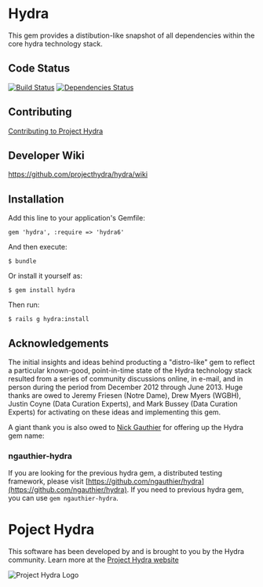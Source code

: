 # Hydra  
This gem provides a distibution-like snapshot of all dependencies within the core hydra technology stack.  

## Code Status  
[![Build Status](https://travis-ci.org/projecthydra/hydra-head.png?branch=master)](https://travis-ci.org/projecthydrahydra/hydra-head)
[![Dependencies Status](https://gemnasium.com/projecthydra/hydra.png)](https://gemnasium.com/projecthydra/hydra)

## Contributing  
[Contributing to Project Hydra](CONTRIBUTING.md)

## Developer Wiki  
https://github.com/projecthydra/hydra/wiki

## Installation

Add this line to your application's Gemfile:

    gem 'hydra', :require => 'hydra6'

And then execute:

    $ bundle

Or install it yourself as:

    $ gem install hydra

Then run:

    $ rails g hydra:install
    
## Acknowledgements  
The initial insights and ideas behind producting a "distro-like" gem to reflect a particular known-good, 
point-in-time state of the Hydra technology stack resulted from a series of community discussions online, 
in e-mail, and in person during the period from December 2012 through June 2013.  Huge thanks are owed to
Jeremy Friesen (Notre Dame), Drew Myers (WGBH), Justin Coyne (Data Curation Experts),
and Mark Bussey (Data Curation Experts) for activating on these ideas and implementing this gem.  

A giant thank you is also owed to [Nick Gauthier](https://github.com/ngauthier) for offering up the Hydra gem name:

### ngauthier-hydra  
If you are looking for the previous hydra gem, a distributed testing framework,
please visit [https://github.com/ngauthier/hydra](https://github.com/ngauthier/hydra).
If you need to previous hydra gem, you can use `gem ngauthier-hydra`.

# Poject Hydra  
This software has been developed by and is brought to you by the Hydra community.  Learn more at the
[Project Hydra website](http://projecthydra.org)

![Project Hydra Logo](https://github.com/uvalib/libra-oa/blob/a6564a9e5c13b7873dc883367f5e307bf715d6cf/public/images/powered_by_hydra.png?raw=true)
